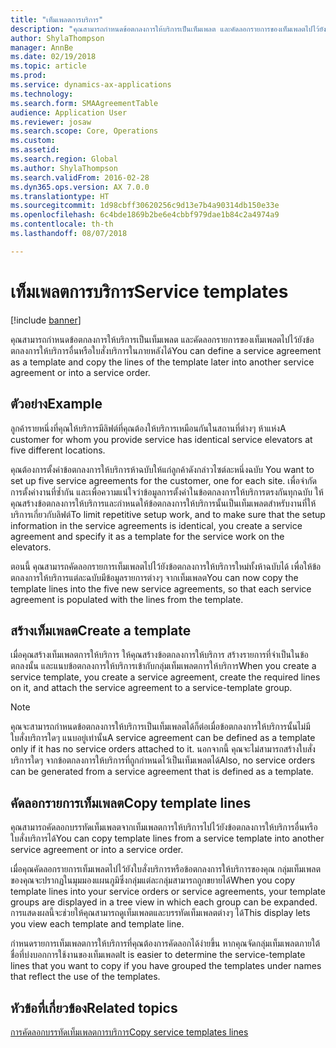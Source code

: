 ```yaml
---
title: "เท็มเพลตการบริการ"
description: "คุณสามารถกำหนดข้อตกลงการให้บริการเป็นเท็มเพลต และคัดลอกรายการของเท็มเพลตไปไว้ยังข้อตกลงการให้บริการอื่นหรือใบสั่งบริการในภายหลังได้"
author: ShylaThompson
manager: AnnBe
ms.date: 02/19/2018
ms.topic: article
ms.prod: 
ms.service: dynamics-ax-applications
ms.technology: 
ms.search.form: SMAAgreementTable
audience: Application User
ms.reviewer: josaw
ms.search.scope: Core, Operations
ms.custom: 
ms.assetid: 
ms.search.region: Global
ms.author: ShylaThompson
ms.search.validFrom: 2016-02-28
ms.dyn365.ops.version: AX 7.0.0
ms.translationtype: HT
ms.sourcegitcommit: 1d98cbff30620256c9d13e7b4a90314db150e33e
ms.openlocfilehash: 6c4bde1869b2be6e4cbbf979dae1b84c2a4974a9
ms.contentlocale: th-th
ms.lasthandoff: 08/07/2018

---
```


# <a name="service-templates"></a><span data-ttu-id="8493a-103">เท็มเพลตการบริการ</span><span class="sxs-lookup"><span data-stu-id="8493a-103">Service templates</span></span>

[!include [banner](../includes/banner.md)]

<span data-ttu-id="8493a-104">คุณสามารถกำหนดข้อตกลงการให้บริการเป็นเท็มเพลต และคัดลอกรายการของเท็มเพลตไปไว้ยังข้อตกลงการให้บริการอื่นหรือใบสั่งบริการในภายหลังได้</span><span class="sxs-lookup"><span data-stu-id="8493a-104">You can define a service agreement as a template and copy the lines of the template later into another service agreement or into a service order.</span></span>

## <a name="example"></a><span data-ttu-id="8493a-105">ตัวอย่าง</span><span class="sxs-lookup"><span data-stu-id="8493a-105">Example</span></span>

<span data-ttu-id="8493a-106">ลูกค้ารายหนึ่งที่คุณให้บริการมีลิฟต์ที่คุณต้องให้บริการเหมือนกันในสถานที่ต่างๆ ห้าแห่ง</span><span class="sxs-lookup"><span data-stu-id="8493a-106">A customer for whom you provide service has identical service elevators at five different locations.</span></span>

<span data-ttu-id="8493a-107">คุณต้องการตั้งค่าข้อตกลงการให้บริการห้าฉบับให้แก่ลูกค้าดังกล่าวไซต์ละหนึ่งฉบับ </span><span class="sxs-lookup"><span data-stu-id="8493a-107">You want to set up five service agreements for the customer, one for each site.</span></span>
<span data-ttu-id="8493a-108">เพื่อจำกัดการตั้งค่างานที่ซ้ำกัน และเพื่อความแน่ใจว่าข้อมูลการตั้งค่าในข้อตกลงการให้บริการตรงกันทุกฉบับ ให้คุณสร้างข้อตกลงการให้บริการและกำหนดให้ข้อตกลงการให้บริการนั้นเป็นเท็มเพลตสำหรับงานที่ให้บริการเกี่ยวกับลิฟต์</span><span class="sxs-lookup"><span data-stu-id="8493a-108">To limit repetitive setup work, and to make sure that the setup information in the service agreements is identical, you create a service agreement and specify it as a template for the service work on the elevators.</span></span>

<span data-ttu-id="8493a-109">ตอนนี้ คุณสามารถคัดลอกรายการเท็มเพลตไปไว้ยังข้อตกลงการให้บริการใหม่ทั้งห้าฉบับได้ เพื่อให้ข้อตกลงการให้บริการแต่ละฉบับมีข้อมูลรายการต่างๆ จากเท็มเพลต</span><span class="sxs-lookup"><span data-stu-id="8493a-109">You can now copy the template lines into the five new service agreements, so that each service agreement is populated with the lines from the template.</span></span>

## <a name="create-a-template"></a><span data-ttu-id="8493a-110">สร้างเท็มเพลต</span><span class="sxs-lookup"><span data-stu-id="8493a-110">Create a template</span></span>

<span data-ttu-id="8493a-111">เมื่อคุณสร้างเท็มเพลตการให้บริการ ให้คุณสร้างข้อตกลงการให้บริการ สร้างรายการที่จำเป็นในข้อตกลงนั้น และแนบข้อตกลงการให้บริการเข้ากับกลุ่มเท็มเพลตการให้บริการ</span><span class="sxs-lookup"><span data-stu-id="8493a-111">When you create a service template, you create a service agreement, create the required lines on it, and attach the service agreement to a service-template group.</span></span>

> [!NOTE]
> <span data-ttu-id="8493a-112">คุณจะสามารถกำหนดข้อตกลงการให้บริการเป็นเท็มเพลตได้ก็ต่อเมื่อข้อตกลงการให้บริการนั้นไม่มีใบสั่งบริการใดๆ แนบอยู่เท่านั้น</span><span class="sxs-lookup"><span data-stu-id="8493a-112">A service agreement can be defined as a template only if it has no service orders attached to it.</span></span> <span data-ttu-id="8493a-113">นอกจากนี้ คุณจะไม่สามารถสร้างใบสั่งบริการใดๆ จากข้อตกลงการให้บริการที่ถูกกำหนดไว้เป็นเท็มเพลตได้</span><span class="sxs-lookup"><span data-stu-id="8493a-113">Also, no service orders can be generated from a service agreement that is defined as a template.</span></span>

## <a name="copy-template-lines"></a><span data-ttu-id="8493a-114">คัดลอกรายการเท็มเพลต</span><span class="sxs-lookup"><span data-stu-id="8493a-114">Copy template lines</span></span>

<span data-ttu-id="8493a-115">คุณสามารถคัดลอกบรรทัดเท็มเพลตจากเท็มเพลตการให้บริการไปไว้ยังข้อตกลงการให้บริการอื่นหรือใบสั่งบริการได้</span><span class="sxs-lookup"><span data-stu-id="8493a-115">You can copy template lines from a service template into another service agreement or into a service order.</span></span>

<span data-ttu-id="8493a-116">เมื่อคุณคัดลอกรายการเท็มเพลตไปไว้ยังใบสั่งบริการหรือข้อตกลงการให้บริการของคุณ กลุ่มเท็มเพลตของคุณจะปรากฏในมุมมองแผนภูมิซึ่งกลุ่มแต่ละกลุ่มสามารถถูกขยายได้</span><span class="sxs-lookup"><span data-stu-id="8493a-116">When you copy template lines into your service orders or service agreements, your template groups are displayed in a tree view in which each group can be expanded.</span></span> <span data-ttu-id="8493a-117">การแสดงผลนี้จะช่วยให้คุณสามารถดูเท็มเพลตและบรรทัดเท็มเพลตต่างๆ ได้</span><span class="sxs-lookup"><span data-stu-id="8493a-117">This display lets you view each template and template line.</span></span>

<span data-ttu-id="8493a-118">กำหนดรายการเท็มเพลตการให้บริการที่คุณต้องการคัดลอกได้ง่ายขึ้น หากคุณจัดกลุ่มเท็มเพลตภายใต้ชื่อที่บ่งบอกการใช้งานของเท็มเพลต</span><span class="sxs-lookup"><span data-stu-id="8493a-118">It is easier to determine the service-template lines that you want to copy if you have grouped the templates under names that reflect the use of the templates.</span></span>

## <a name="related-topics"></a><span data-ttu-id="8493a-119">หัวข้อที่เกี่ยวข้อง</span><span class="sxs-lookup"><span data-stu-id="8493a-119">Related topics</span></span>

[<span data-ttu-id="8493a-120">การคัดลอกบรรทัดเท็มเพลตการบริการ</span><span class="sxs-lookup"><span data-stu-id="8493a-120">Copy service templates lines</span></span>](copy-service-template-lines.md)

